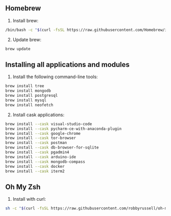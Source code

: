 ## Homebrew
1. Install brew:
```bash
/bin/bash -c "$(curl -fsSL https://raw.githubusercontent.com/Homebrew/install/HEAD/install.sh)"
```
2. Update brew:
```bash
brew update
```

## Installing all applications and modules
1. Install the following command-line tools:
```bash
brew install tree
brew install mongodb
brew install postgresql
brew install mysql
brew install neofetch
```
2. Install cask applications:
```bash
brew install --cask visual-studio-code
brew install --cask pycharm-ce-with-anaconda-plugin
brew install --cask google-chrome
brew install --cask tor-browser
brew install --cask postman
brew install --cask db-browser-for-sqlite
brew install --cask pgadmin4
brew install --cask arduino-ide
brew install --cask mongodb-compass
brew install --cask docker
brew install --cask iterm2
```

## Oh My Zsh
1. Install with curl:
```bash
sh -c "$(curl -fsSL https://raw.githubusercontent.com/robbyrussell/oh-my-zsh/master/tools/install.sh)"
```